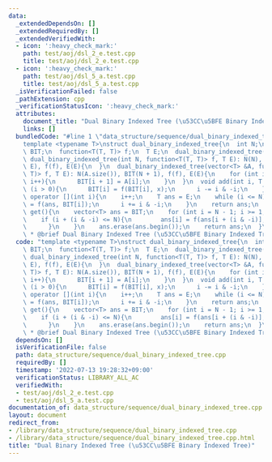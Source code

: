 ```yaml
---
data:
  _extendedDependsOn: []
  _extendedRequiredBy: []
  _extendedVerifiedWith:
  - icon: ':heavy_check_mark:'
    path: test/aoj/dsl_2_e.test.cpp
    title: test/aoj/dsl_2_e.test.cpp
  - icon: ':heavy_check_mark:'
    path: test/aoj/dsl_5_a.test.cpp
    title: test/aoj/dsl_5_a.test.cpp
  _isVerificationFailed: false
  _pathExtension: cpp
  _verificationStatusIcon: ':heavy_check_mark:'
  attributes:
    document_title: "Dual Binary Indexed Tree (\u53CC\u5BFE Binary Indexed Tree)"
    links: []
  bundledCode: "#line 1 \"data_structure/sequence/dual_binary_indexed_tree.cpp\"\n\
    template <typename T>\nstruct dual_binary_indexed_tree{\n  int N;\n  vector<T>\
    \ BIT;\n  function<T(T, T)> f;\n  T E;\n  dual_binary_indexed_tree(){\n  }\n \
    \ dual_binary_indexed_tree(int N, function<T(T, T)> f, T E): N(N), BIT(N + 1,\
    \ E), f(f), E(E){\n  }\n  dual_binary_indexed_tree(vector<T> &A, function<T(T,\
    \ T)> f, T E): N(A.size()), BIT(N + 1), f(f), E(E){\n    for (int i = 0; i < N;\
    \ i++){\n      BIT[i + 1] = A[i];\n    }\n  }\n  void add(int i, T x){\n    while\
    \ (i > 0){\n      BIT[i] = f(BIT[i], x);\n      i -= i & -i;\n    }\n  }\n  T\
    \ operator [](int i){\n    i++;\n    T ans = E;\n    while (i <= N){\n      ans\
    \ = f(ans, BIT[i]);\n      i += i & -i;\n    }\n    return ans;\n  }\n  vector<T>\
    \ get(){\n    vector<T> ans = BIT;\n    for (int i = N - 1; i >= 1; i--){\n  \
    \    if (i + (i & -i) <= N){\n        ans[i] = f(ans[i + (i & -i)], ans[i]);\n\
    \      }\n    }\n    ans.erase(ans.begin());\n    return ans;\n  }\n};\n/**\n\
    \ * @brief Dual Binary Indexed Tree (\u53CC\u5BFE Binary Indexed Tree)\n*/\n"
  code: "template <typename T>\nstruct dual_binary_indexed_tree{\n  int N;\n  vector<T>\
    \ BIT;\n  function<T(T, T)> f;\n  T E;\n  dual_binary_indexed_tree(){\n  }\n \
    \ dual_binary_indexed_tree(int N, function<T(T, T)> f, T E): N(N), BIT(N + 1,\
    \ E), f(f), E(E){\n  }\n  dual_binary_indexed_tree(vector<T> &A, function<T(T,\
    \ T)> f, T E): N(A.size()), BIT(N + 1), f(f), E(E){\n    for (int i = 0; i < N;\
    \ i++){\n      BIT[i + 1] = A[i];\n    }\n  }\n  void add(int i, T x){\n    while\
    \ (i > 0){\n      BIT[i] = f(BIT[i], x);\n      i -= i & -i;\n    }\n  }\n  T\
    \ operator [](int i){\n    i++;\n    T ans = E;\n    while (i <= N){\n      ans\
    \ = f(ans, BIT[i]);\n      i += i & -i;\n    }\n    return ans;\n  }\n  vector<T>\
    \ get(){\n    vector<T> ans = BIT;\n    for (int i = N - 1; i >= 1; i--){\n  \
    \    if (i + (i & -i) <= N){\n        ans[i] = f(ans[i + (i & -i)], ans[i]);\n\
    \      }\n    }\n    ans.erase(ans.begin());\n    return ans;\n  }\n};\n/**\n\
    \ * @brief Dual Binary Indexed Tree (\u53CC\u5BFE Binary Indexed Tree)\n*/\n"
  dependsOn: []
  isVerificationFile: false
  path: data_structure/sequence/dual_binary_indexed_tree.cpp
  requiredBy: []
  timestamp: '2022-07-13 19:28:32+09:00'
  verificationStatus: LIBRARY_ALL_AC
  verifiedWith:
  - test/aoj/dsl_2_e.test.cpp
  - test/aoj/dsl_5_a.test.cpp
documentation_of: data_structure/sequence/dual_binary_indexed_tree.cpp
layout: document
redirect_from:
- /library/data_structure/sequence/dual_binary_indexed_tree.cpp
- /library/data_structure/sequence/dual_binary_indexed_tree.cpp.html
title: "Dual Binary Indexed Tree (\u53CC\u5BFE Binary Indexed Tree)"
---
```

